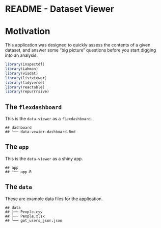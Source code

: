README - Dataset Viewer
================

# Motivation

This application was designed to quickly assess the contents of a given
dataset, and answer some “big picture” questions before you start
digging into an analysis.

``` r
library(inspectdf)
library(Lahman)
library(visdat)
library(listviewer)
library(tidyverse)
library(reactable)
library(repurrrsive)
```

## The `flexdashboard`

This is the `data-viewer` as a `flexdashboard`.

    ## dashboard
    ## └── data-vewier-dashboard.Rmd

## The `app`

This is the `data-viewer` as a shiny app.

    ## app
    ## └── app.R

## The `data`

These are example data files for the application.

    ## data
    ## ├── People.csv
    ## ├── People.xlsx
    ## └── got_users_json.json
